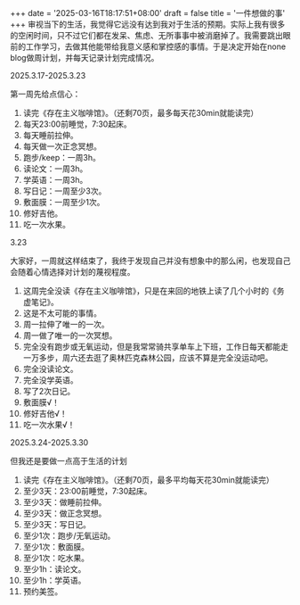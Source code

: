 +++
date = '2025-03-16T18:17:51+08:00'
draft = false
title = '一件想做的事'
+++
审视当下的生活，我觉得它远没有达到我对于生活的预期。实际上我有很多的空闲时间，只不过它们都在发呆、焦虑、无所事事中被消磨掉了。我需要跳出眼前的工作学习，去做其他能带给我意义感和掌控感的事情。于是决定开始在none blog做周计划，并每天记录计划完成情况。


2025.3.17-2025.3.23

第一周先给点信心：

1. 读完《存在主义咖啡馆》。（还剩70页，最多每天花30min就能读完）
2. 每天23:00前睡觉，7:30起床。
3. 每天睡前拉伸。
4. 每天做一次正念冥想。
5. 跑步/keep：一周3h。
6. 读论文：一周3h。
7. 学英语：一周3h。
8. 写日记：一周至少3次。
9. 敷面膜：一周至少1次。
 10. 修好吉他。
 11. 吃一次水果。

3.23

大家好，一周就这样结束了，我终于发现自己并没有想象中的那么闲，也发现自己会随着心情选择对计划的蔑视程度。

1. 这周完全没读《存在主义咖啡馆》，只是在来回的地铁上读了几个小时的《务虚笔记》。
2. 这是不太可能的事情。
3. 周一拉伸了唯一的一次。
4. 周一做了唯一的一次冥想。
5. 完全没有跑步或无氧运动，但是我常常骑共享单车上下班，工作日每天都能走一万多步，周六还去逛了奥林匹克森林公园，应该不算是完全没运动吧。
6. 完全没读论文。
7. 完全没学英语。
8. 写了2次日记。
9. 敷面膜√！
10. 修好吉他√！
11. 吃一次水果√！


2025.3.24-2025.3.30

但我还是要做一点高于生活的计划

1. 读完《存在主义咖啡馆》。（还剩70页，最多平均每天花30min就能读完）
2. 至少3天：23:00前睡觉，7:30起床。
3. 至少3天：做睡前拉伸。
4. 至少3天：做正念冥想。
5. 至少3天：写日记。
6. 至少1次：跑步/无氧运动。
7. 至少1次：敷面膜。
8. 至少1次：吃水果。
9. 至少1h：读论文。
10. 至少1h：学英语。
11. 预约美签。
